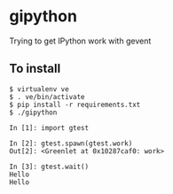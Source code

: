 gipython
========

Trying to get IPython work with gevent

To install
-------------
    $ virtualenv ve
    $ . ve/bin/activate
    $ pip install -r requirements.txt
    $ ./gipython
    
    In [1]: import gtest
    
    In [2]: gtest.spawn(gtest.work)
    Out[2]: <Greenlet at 0x10287caf0: work>
    
    In [3]: gtest.wait()
    Hello
    Hello
